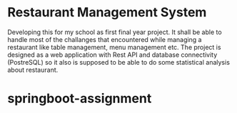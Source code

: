 # Restaurant Management System
Developing this for my school as first final year project. It shall be able to handle most of the challanges that encountered while managing a restaurant like table management, menu management etc. The project is designed as a web application with Rest API and database connectivity (PostreSQL) so it also is supposed to be able to do some statistical analysis about restaurant.
# springboot-assignment

